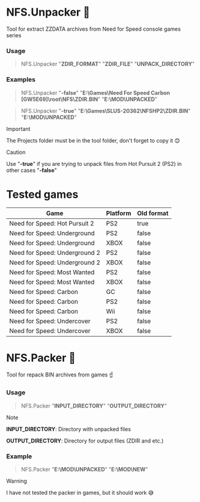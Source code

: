 # NFS.Unpacker :see_no_evil:
Tool for extract ZZDATA archives from Need for Speed console games series

### Usage
> NFS.Unpacker "**ZDIR_FORMAT**" "**ZDIR_FILE**" "**UNPACK_DIRECTORY**"

### Examples
> NFS.Unpacker "**-false**"  "**E:\Games\Need For Speed Carbon [GW5E69]\root\NFS\ZDIR.BIN**" "**E:\MOD\UNPACKED**"

> NFS.Unpacker "**-true**"  "**E:\Games\SLUS-20362\NFSHP2\ZDIR.BIN**" "**E:\MOD\UNPACKED**"

> [!important]
> The Projects folder must be in the tool folder, don't forget to copy it 😊

> [!caution]
> Use "**-true**" if you are trying to unpack files from Hot Pursuit 2 (PS2) in other cases "**-false**"

# Tested games
| Game   | Platform   | Old format   |
|--- |---  |--- |
| Need for Speed: Hot Pursuit 2 | PS2 | true |
| Need for Speed: Underground | PS2 | false |
| Need for Speed: Underground | XBOX | false |
| Need for Speed: Underground 2 | PS2 | false |
| Need for Speed: Underground 2 | XBOX | false |
| Need for Speed: Most Wanted | PS2 | false |
| Need for Speed: Most Wanted | XBOX | false |
| Need for Speed: Carbon | GC | false |
| Need for Speed: Carbon | PS2 | false |
| Need for Speed: Carbon | Wii | false |
| Need for Speed: Undercover | PS2 | false |
| Need for Speed: Undercover | XBOX | false |

# NFS.Packer :see_no_evil:
Tool for repack BIN archives from games ☝️

### Usage
> NFS.Packer "**INPUT_DIRECTORY**" "**OUTPUT_DIRECTORY**"

> [!note]
> **INPUT_DIRECTORY**: Directory with unpacked files
> 
> **OUTPUT_DIRECTORY**: Directory for output files (ZDIR and etc.)

### Example
> NFS.Packer "**E:\MOD\UNPACKED**" "**E:\MOD\NEW**"

> [!warning]
> I have not tested the packer in games, but it should work 😅